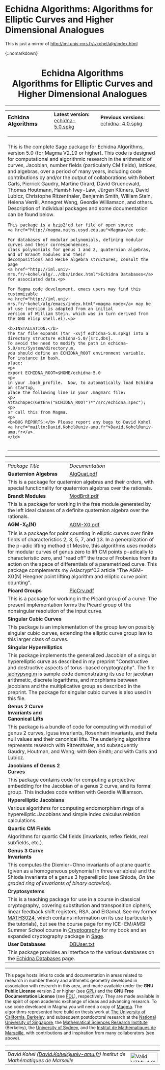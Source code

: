 # Echidna Algorithms: Algorithms for Elliptic Curves and Higher Dimensional Analogues


This is just a mirror of http://iml.univ-mrs.fr/~kohel/alg/index.html

{::nomarkdown}

<center>
  <h1>Echidna Algorithms<br>Algorithms for Elliptic Curves and Higher Dimensional Analogues</h1>
</center>

<hr noshade size=2>

<table>
  <tr>
    <td width="30%" align="left"><font size=4><b>Echidna Algorithms</b></font></td>
    <td width="30%" align="left"><b>Latest version:</b> <a href="echidna-5.0.spkg">echidna-5.0.spkg</a></td>
    <td width="40%" align="left"><b>Previous versions:</b> <a href="echidna-4.0.spkg">echidna-4.0.spkg</a></td>
  </tr>
  <tr>
    <td colspan=3><hr noshade size=2></td>
  </tr>
  <tr>
    <td colspan=3>This is the complete Sage package for Echidna Algorithms, version 5.0 (for Magma V2.19 or higher).
    This code is designed for computational and algorithmic research in the arithmetic
    of curves, Jacobian, number fields (particularly CM fields), lattices, and algebras,
    over a period of many years, including code contributions by and/or the output of
    collaborations
    with Robert Carls, Pierrick Gaudry, Martine Girard, David Gruenewald, Thomas Houtmann,
    Hamish Ivey-Law, J&uuml;rgen Kl&uuml;ners, David Lubicz, Christophe Ritzenthaler,
    Benjamin Smith, William Stein, Helena Verrill, Annegret Weng, Geordie Williamson,
    and others.
    Description of individual packages and some documentation can be found below.<p>

    This package is a bzip2'ed tar file of open source
    <a href="http://magma.maths.usyd.edu.au">Magma</a> code.

    For databases of modular polynomials, defining modular curves and their correspondences,
    class polynomials for genus 1 and 2, quaternion algebras, and of Brandt modules and their
    decompositions and Hecke algebra structures, consult the page
    <a href="http://iml.univ-mrs.fr/~kohel/alg/../dbs/index.html">Echidna Databases</a>
    for associated data.<p>

    For Magma code development, emacs users may find this customizable
    <a href="http://iml.univ-mrs.fr/~kohel/alg/emacs/index.html">magma mode</a> may be of use (version is adapted from an initial
    version of William Stein, which was in turn derived from the GNU elisp shell.el).<p>

    <b>INSTALLATION:</b>
    The tar file expands (tar -xvjf echidna-5.0.spkg) into a directory structure echidna-5.0/[src,dbs].
    To avoid the need to modify the path in echidna-5.0/src/System/directory.m,
    you should define an ECHIDNA_ROOT environment variable.  For instance in bash,
    place:
    <p>
    export ECHIDNA_ROOT=$HOME/echidna-5.0
    <p>
    in your .bash_profile.  Now, to automatically load Echidna on startup,
    place the following line in your .magmarc file:
    <p>
    AttachSpec(GetEnv("ECHIDNA_ROOT")*"/src/echidna.spec");
    <p>
    or call this from Magma.
    <p>
    <b>BUG REPORTS:</b> Please report any bugs to David Kohel
    <a href="mailto:David.Kohel@univ-amu.fr">David.Kohel@univ-amu.fr</a>.
    </td>
  </tr>
  <tr>
    <td colspan=3><hr noshade size=2></td>
  </tr>
</table>
<table>
  <tr>
    <td width="40%" align="left"><i>Package Title</i></td>
    <td width="30%" align="left"><i>Documentation</i></td>
    <td width="30%"></td>
  </tr>
  <tr>
    <td><b>Quaternion Algebras</b></td>
    <td align="left"><a href="http://iml.univ-mrs.fr/~kohel/alg/doc/AlgQuat.pdf">AlgQuat.pdf</a></td>
  </tr>
  <tr>
    <td colspan=3>This is a package for quaternion algebras and their
      orders, with special functionality for quaternion algebras over the
      rationals.</td>
  </tr>
  <tr>
    <td><b>Brandt Modules</b></td>
    <td align="left"><a href="http://iml.univ-mrs.fr/~kohel/alg/doc/ModBrdt.pdf">ModBrdt.pdf</a></td>
  </tr>
  <tr>
    <td colspan=3>This is a package for working in the free module generated
      by the left ideal classes of a definite quaternion algebra over
      the rationals.</td>
  </tr>
  <tr>
    <td><b>AGM-X<sub>0</sub>(N)</b></td>
    <td align="left"><a href="http://iml.univ-mrs.fr/~kohel/alg/doc/AGM-X0.pdf">AGM-X0.pdf</a></td>
  </tr>
  <tr>
    <td colspan=3>This is a package for point counting in elliptic curves
       over finite fields of characteristics 2, 3, 5, 7, and 13.
       In a generalization of the p-adic lifting method of Mestre, this
       algorithms uses models for modular curves of genus zero to lift
       CM points p-adically to characteristic zero, and "read off" the
       trace of Frobenius from its action on the space of differentials
       of a parametrized curve. This package complements my Asiacrypt'03
       article "The AGM-X0(N) Heegner point lifting algorithm and
       elliptic curve point counting".
</td>
  </tr>
  <tr>
    <td><b>Picard Groups</b></td>
    <td align="left"><a href="http://iml.univ-mrs.fr/~kohel/alg/doc/PicCrv.pdf">PicCrv.pdf</a></td>
  </tr>
  <tr>
    <td colspan=3>This is a package for working in the Picard group of
    a curve.  The present implementation forms the Picard group
    of the nonsingular resolution of the input curve.</td>
  </tr>
  <tr>
    <td><b>Singular Cubic Curves</b></td>
    <!--<td align="left"><a href="http://iml.univ-mrs.fr/~kohel/alg/doc/CrvGrp.pdf">CrvGrp.pdf</a></td>-->
    <td align="left"></td>
  </tr>
  <tr>
    <td colspan=3>This package is an implementation of the group law on
    possibly singular cubic curves, extending the elliptic curve group law
    to this larger class of curves.</td>
  </tr>
  <tr>
    <td><b>Singular Hyperelliptics</b></td>
    <td align="left">
    <!--<td align="left"><a href="http://iml.univ-mrs.fr/~kohel/alg/doc/JacHypSng.pdf">JacHypSng.pdf</a></td>-->
    <td align="left"></td>
  </tr>
  <tr>
    <td colspan=3>This package implements the generalized Jacobian
    of a singular hyperelliptic curve as described in my preprint
    "Constructive and destructive aspects of torus-based cryptography".
    The file <a href="doc/jachypsng.m">jachypsng.m</a> is sample code
    demonstrating its use for jacobian arithmetic, discrete logarithms,
    and morphisms between jacobians and the multiplicative group as
    described in the preprint.  The package for singular cubic curves
    is also used in this file.</td>
  </tr>
  <tr>
    <td><b>Genus 2 Curve Invariants and Canonical Lifts</b></td>
    <td align="left"></td>
  </tr>
  <tr>
    <td colspan=3>
    This package is a bundle of code for computing with moduli of genus 2 curves, Igusa
    invariants, Rosenhain invariants, and theta null values and their canonical lifts.
    The underlying algorithms represents research with Ritzenthaler, and subsequently
    Gaudry, Houtman, and Weng; with Ben Smith; and with Carls and Lubicz.
    </td>
  </tr>
  <tr>
    <td><b>Jacobians of Genus 2 Curves</b></td>
    <td align="left">
    <td align="left"></td>
  </tr>
  <tr>
    <td colspan=3>
    This package contains code for computing a projective embedding for the Jacobian of
    a genus 2 curve, and its formal group.  This includes code written with Geordie
    Williamson.
    </td>
  </tr>
  <tr>
    <td><b>Hyperelliptic Jacobians</b></td>
    <!--<td align="left"><a href="http://iml.univ-mrs.fr/~kohel/alg/doc/JacHyp.pdf">JacHyp.pdf</a></td>-->
    <td align="left"></td>
  </tr>
  <tr>
    <td colspan=3>
    Various algorithms for computing endomorphism rings of a hyperelliptic Jacobians and
    simple index calculus relation calculations.
    </td>
  </tr>
  <tr>
    <td><b>Quartic CM Fields</b></td>
    <td align="left">
    <!--<td align="left"><a href="http://iml.univ-mrs.fr/~kohel/alg/doc/FldCM.pdf">FldCM.pdf</a></td>-->
    <td align="left"></td>
  </tr>
  <tr>
    <td colspan=3>
    Algorithms for quartic CM fields (invariants, reflex fields, real subfields, etc.).
    </td>
  </tr>
  <tr>
    <td><b>Genus 3 Curve Invariants</b></td>
    <td align="left">
    <td align="left"></td>
  </tr>
  <tr>
    <td colspan=3>This computes the Dixmier-Ohno invariants of a
    plane quartic (given as a homogeneous polynomial in three
    variables) and the Shioda invariants of a genus 3 hyperelliptic
    (see Shioda, <i>On the graded ring of invariants of binary octavics</i>).
    </td>
  </tr>
  <tr>
    <td><b>Cryptosystems</b></td>
    <td align="left">
    <td align="left"></td>
  <tr>
    <td colspan=3>
    This is a teaching package for use in a course in classical cryptography,
    covering substitution and transposition ciphers, linear feedback shift
    registers, RSA, and ElGamal.
    See my former <a href="http://iml.univ-mrs.fr/~kohel/alg/../tch/USyd/MATH3024/index.html">MATH3024</a>, which
    contains information on its use (particularly the tutorials), but see
    the course page for my ICE-EM/AMSI Summer School course in
    <a href="http://iml.univ-mrs.fr/~kohel/alg/../tch/Crypto/index.html">Cryptography</a> for my book and an
    expanded cryptography package in <a href="http://www.sagemath.org/">Sage</a>.
    </td>
  </tr>
  <tr>
    <td><b>User Databases</b></td>
    <td align="left"><a href="http://iml.univ-mrs.fr/~kohel/alg/doc/DBUser.txt">DBUser.txt</a></td>
  </tr>
  <tr>
    <td colspan=3>This package provides an interface to the various databases on the
    <a href="http://iml.univ-mrs.fr/~kohel/alg/../dbs/index.html">Echidna Databases</a> page.
  </tr>
</table>

<hr noshade size=2>

This page hosts links to code and documentation in areas related to research in number theory
and arithmetic geometry developed in association with research in this area, and made available
under the <b>GNU Public License</b> version 2 or higher (see <a href="GPL.txt">GPL</a>)
and the <b>GNU Free Documentation License</b> (see <a href="FDL.txt">FDL</a>), respectively.
They are made available in the spirit of open academic exchange of ideas and advancing research.
To use code developed in Magma you will need a copy of
<a href="http://magma.maths.usyd.edu.au">Magma</a>. The algorithms represented here build on
thesis work at <a href="http://www.math.berkeley.edu">The University of California, Berkeley</a>,
and subsequent postdoctoral research at the
<a href="http://www.math.nus.edu.sg">National University of Singapore</a>, the
<a href="http://www.msri.org">Mathematical Sciences Research Institute</a> (Berkeley), the
<a href="http://www.maths.usyd.edu.au">University of Sydney</a>, and the
<a href="http://www.i2m.univ-amu.fr">Institut de Math&eacute;matiques de Marseille</a>,
with contributions and inspiration from many collaborators (see above).

<hr noshade size=2>
<table>
<tr>
  <td width="95%">
    <address>
      David Kohel
      (<a href="mailto:David.Kohel@univ-amu.fr">David.Kohel@univ-amu.fr</a>)
      Institut de Math&eacute;matiques de Marseille
    </address>
  </td>
  <td width="5%">
    <a href="http://validator.w3.org/check/referer">
    <img border="0" src="http://www.w3.org/Icons/valid-html40" alt="Valid HTML 4.0!" height="31" width="88"></a>
  </td>
</tr>
</table>

